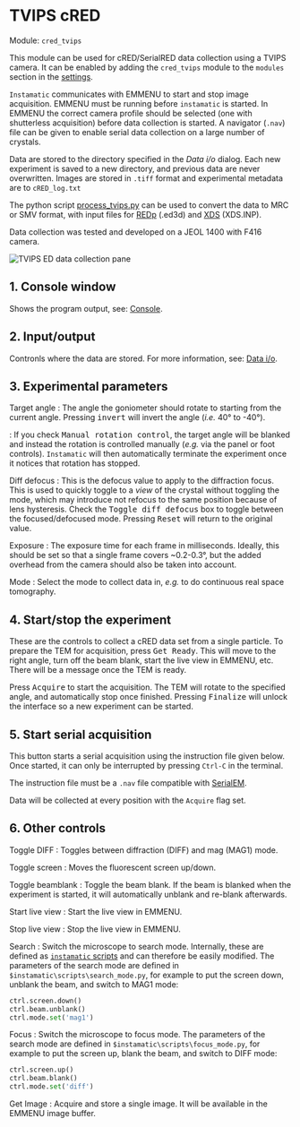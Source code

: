 # TVIPS cRED

Module: `cred_tvips`

This module can be used for cRED/SerialRED data collection using a TVIPS camera. It can be enabled by adding the `cred_tvips` module to the `modules` section in the [settings](config.md).

`Instamatic` communicates with EMMENU to start and stop image acquisition. EMMENU must be running before `instamatic` is started. In EMMENU the correct camera profile should be selected (one with shutterless acquisition) before data collection is started. A navigator (`.nav`) file can be given to enable serial data collection on a large number of crystals.

Data are stored to the directory specified in the *Data i/o* dialog. Each new experiment is saved to a new directory, and previous data are never overwritten. Images are stored in `.tiff` format and experimental metadata are to `cRED_log.txt`

The python script [process_tvips.py](../scripts/process_tvips.py) can be used to convert the data to MRC or SMV format, with input files for [REDp](https://zenodo.org/record/2545322) (.ed3d) and [XDS](http://xds.mpimf-heidelberg.mpg.de/) (XDS.INP).

Data collection was tested and developed on a JEOL 1400 with F416 camera.

![TVIPS ED data collection pane](images/gui_tvips_annotated.png)

## 1. Console window

Shows the program output, see: [Console](gui.md#console).

## 2. Input/output

Contronls where the data are stored. For more information, see: [Data i/o](gui.md#Data-io).


## 3. Experimental parameters

Target angle
: The angle the goniometer should rotate to starting from the current angle. Pressing <kbd>invert</kbd> will invert the angle (*i.e.* 40° to -40°).

: If you check <kbd>Manual rotation control</kbd>, the target angle will be blanked and instead the rotation is controlled manually (*e.g.* via the panel or foot controls). `Instamatic` will then automatically terminate the experiment once it notices that rotation has stopped.

Diff defocus
: This is the defocus value to apply to the diffraction focus. This is used to quickly toggle to a *view* of the crystal without toggling the mode, which may introduce not refocus to the same position because of lens hysteresis. Check the <kbd>Toggle diff defocus</kbd> box to toggle between the focused/defocused mode. Pressing <kbd>Reset</kbd> will return to the original value.

Exposure
: The exposure time for each frame in milliseconds. Ideally, this should be set so that a single frame covers ~0.2-0.3°, but the added overhead from the camera should also be taken into account.

Mode
: Select the mode to collect data in, *e.g.* to do continuous real space tomography.

## 4. Start/stop the experiment

These are the controls to collect a cRED data set from a single particle. To prepare the TEM for acquisition, press <kbd>Get Ready</kbd>. This will move to the right angle, turn off the beam blank, start the live view in EMMENU, etc. There will be a message once the TEM is ready.

Press <kbd>Acquire</kbd> to start the acquisition. The TEM will rotate to the specified angle, and automatically stop once finished. Pressing <kbd>Finalize</kbd> will unlock the interface so a new experiment can be started.

## 5. Start serial acquisition

This button starts a serial acquisition using the instruction file given below. Once started, it can only be interrupted by pressing `Ctrl-C` in the terminal.

The instruction file must be a `.nav` file compatible with [SerialEM](https://bio3d.colorado.edu/SerialEM/).

Data will be collected at every position with the `Acquire` flag set.

## 6. Other controls

Toggle DIFF
: Toggles between diffraction (DIFF) and mag (MAG1) mode.

Toggle screen
: Moves the fluorescent screen up/down.

Toggle beamblank
: Toggle the beam blank. If the beam is blanked when the experiment is started, it will automatically unblank and re-blank afterwards.

Start live view
: Start the live view in EMMENU.

Stop live view
: Stop the live view in EMMENU.

Search
: Switch the microscope to search mode. Internally, these are defined as [`instamatic` scripts](https://github.com/instamatic-dev/instamatic/tree/main/instamatic/config/scripts) and can therefore be easily modified. The parameters of the search mode are defined in `$instamatic\scripts\search_mode.py`, for example to put the screen down, unblank the beam, and switch to MAG1 mode:

```python
ctrl.screen.down()
ctrl.beam.unblank()
ctrl.mode.set('mag1')
```

Focus
: Switch the microscope to focus mode. The parameters of the search mode are defined in `$instamatic\scripts\focus_mode.py`, for example to put the screen up, blank the beam, and switch to DIFF mode:

```python
ctrl.screen.up()
ctrl.beam.blank()
ctrl.mode.set('diff')
```

Get Image
: Acquire and store a single image. It will be available in the EMMENU image buffer.
